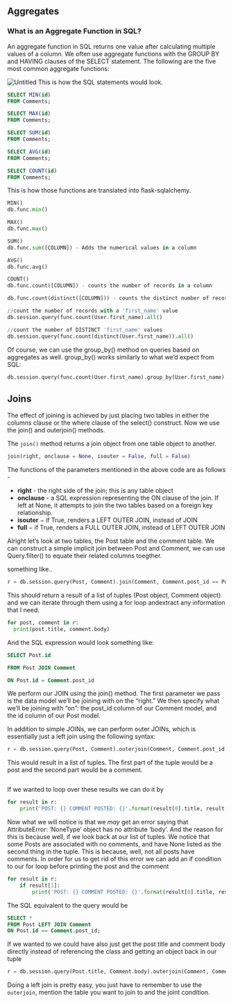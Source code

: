 ## Aggregates

### What is an Aggregate Function in SQL?

An aggregate function in SQL returns one value after calculating multiple values of a column. We often use aggregate functions with the GROUP BY and HAVING clauses of the SELECT statement. The following are the five most common aggregate functions:

![Untitled](https://s3.us-west-2.amazonaws.com/secure.notion-static.com/5dda5321-809b-4c62-afc8-d7a23ffab7c6/Untitled.png?X-Amz-Algorithm=AWS4-HMAC-SHA256&X-Amz-Content-Sha256=UNSIGNED-PAYLOAD&X-Amz-Credential=AKIAT73L2G45EIPT3X45%2F20220325%2Fus-west-2%2Fs3%2Faws4_request&X-Amz-Date=20220325T171645Z&X-Amz-Expires=86400&X-Amz-Signature=7f8d39bb3ccb8b400be507600a2a361d2c1158594592ac79e2fdbf526599536b&X-Amz-SignedHeaders=host&response-content-disposition=filename%20%3D%22Untitled.png%22&x-id=GetObject)
This is how the SQL statements would look.
```sql
SELECT MIN(id)
FROM Comments;

SELECT MAX(id)
FROM Comments;

SELECT SUM(id)
FROM Comments;

SELECT AVG(id)
FROM Comments;

SELECT COUNT(id)
FROM Comments;

```
This is how those functions are translated into flask-sqlalchemy.
```python
MIN()
db.func.min()

MAX()
db.func.max()

SUM()
db.func.sum([COLUMN]) - Adds the numerical values in a column

AVG()
db.func.avg()

COUNT()
db.func.count([COLUMN]) - counts the number of records in a column

db.func.count(distinct([COLUMN])) - counts the distinct number of records in a column

//count the number of records with a 'first_name' value
db.session.query(func.count(User.first_name).all()

//count the number of DISTINCT 'first_name' values
db.session.query(func.count(distinct(User.first_name)).all()
```
Of course, we can use the group_by() method on queries based on aggregates as well. group_by() works similarly to what we’d expect from SQL:

```python
db.session.query(func.count(User.first_name).group_by(User.first_name).all()
```

## Joins

The effect of joining is achieved by just placing two tables in either the columns clause or the where clause of the select() construct. Now we use the join() and outerjoin() methods. 

The `join()` method returns a join object from one table object to another. 

```python
join(right, onclause = None, isouter = False, full = False)
```

The functions of the parameters mentioned in the above code are as follows - 

- **right** - the right side of the join; this is any table object
- **onclause** - a SQL expression representing the ON clause of the join. If left at None, it attempts to join the two tables based on a foreign key relationship.
- **isouter** − if True, renders a LEFT OUTER JOIN, instead of JOIN
- **full** − if True, renders a FULL OUTER JOIN, instead of LEFT OUTER JOIN

Alright let’s look at two tables, the Post table and the comment table. We can construct a simple implicit join between Post and Comment, we can use Query.filter() to equate their related columns toegther. 

something like..

```python
r = db.session.query(Post, Comment).join(Comment, Comment.post_id == Post.id).all()
```

This should return a result of a list of tuples (Post object, Comment object) and we can iterate through them using a for loop andextract any information that I need. 

```python
for post, comment in r:
  print(post.title, comment.body)
```

And the SQL expression would look something like:

```sql
SELECT Post.id

FROM Post JOIN Comment

ON Post.id = Comment.post_id
```

We perform our JOIN using the join() method. The first parameter we pass is the data model we’ll be joining with on the “right.” We then specify what we’ll be joining with “on”: the post_id column of our Comment model, and the id column of our Post model.

In addition to simple JOINs, we can perform outer JOINs, which is essentially just a left join using the following syntax:

```python
r = db.session.query(Post, Comment).outerjoin(Comment, Comment.post_id == Post.id).all()
```
This would result in a list of tuples. The first part of the tuple would be a post and the second part would be a comment. 


```python[(<Post 1>, <Comment 10>), (<Post 1>, <Comment 18>), (<Post 2>, <Comment 3>), (<Post 3>, None)]
```

If we wanted to loop over these results we can do it by

```python
for result in r:
	print('POST: {} COMMENT POSTED: {}'.format(result[0].title, result[1].body)
```

Now what we will notice is that we *may* get an error saying that AttributeError: ‘NoneType’ object has no attribute ‘body’. And the reason for this is because well, if we look back at our list of tuples. We notice that some Posts are associated with no comments, and have None listed as the second thing in the tuple. This is because, well, not all posts have comments. In order for us to get rid of this error we can add an if condition to our for loop before printing the post and the comment

```python
for result in r:
	if result[1]:
		print('POST: {} COMMENT POSTED: {}'.format(result[0].title, result[1].body)
```

The SQL equivalent to the query would be

```sql
SELECT *
FROM Post LEFT JOIN Comment
ON Post.id == Comment.post_id;
```

If we wanted to we could have also just get the post title and comment body directly instead of referencing the class and getting an object back in our tuple

```python
r = db.session.query(Post.title, Comment.body).outerjoin(Comment, Comment.post_id == Post.id).all()
```

Doing a left join is pretty easy, you just have to remember to use the `outerjoin`, mention the table you want to join to and the joint condition.

